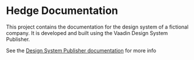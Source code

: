 # Hedge Documentation

This project contains the documentation for the design system of a fictional company. It is developed and built using the Vaadin Design System Publisher.

See the [Design System Publisher documentation](https://vaadin.com/docs/latest/tools/dspublisher/overview) for more info
